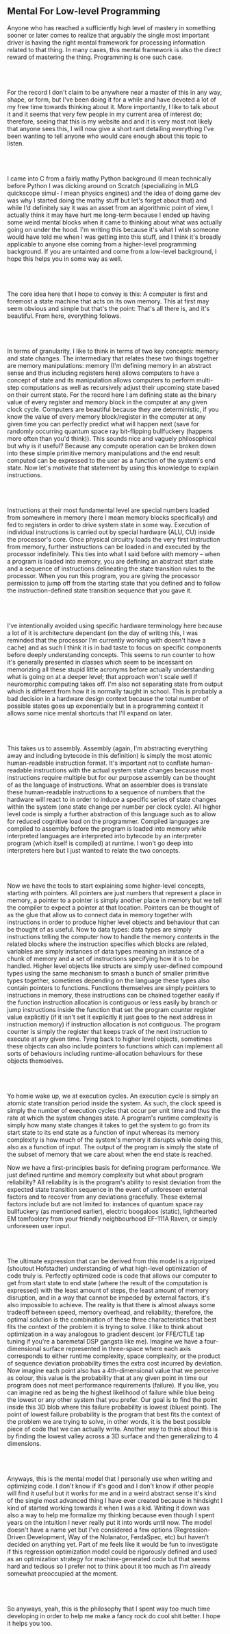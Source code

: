 ## Mental For Low-level Programming


Anyone who has reached a sufficiently high level of mastery in something sooner or later comes to realize that arguably the single most important driver is having the right mental framework for processing information related to that thing. In many cases, this mental framework is also the direct reward of mastering the thing. Programming is one such case. <br></br><br></br>

For the record I don't claim to be anywhere near a master of this in any way, shape, or form, but I've been doing it for a while and have devoted a lot of my free time towards thinking about it. More importantly, I like to talk about it and it seems that very few people in my current area of interest do; therefore, seeing that this is my website and and it is very most not likely that anyone sees this, I will now give a short rant detailing everything I've been wanting to tell anyone who would care enough about this topic to listen. <br></br><br></br>

I came into C from a fairly mathy Python background (I mean technically before Python I was dicking around on Scratch (specializing in MLG quickscope simul- I mean physics engines) and the idea of doing game dev was why I started doing the mathy stuff but let's forget about that) and while I'd definitely say it was an asset from an algorithmic point of view, I actually think it may have hurt me long-term because I ended up having some weird mental blocks when it came to thinking about what was actually going on under the hood. I'm writing this because it's what I wish someone would have told me when I was getting into this stuff, and I think it's broadly applicable to anyone else coming from a higher-level programming background. If you are untainted and come from a low-level background, I hope this helps you in some way as well.<br></br><br></br>

The core idea here that I hope to convey is this: A computer is first and foremost a state machine that acts on its own memory. This at first may seem obvious and simple but that's the point: That's all there is, and it's beautiful. From here, everything follows.<br></br><br></br>

In terms of granularity, I like to think in terms of two key concepts: memory and state changes. The intermediary that relates these two things together are memory manipulations: memory (I'm defining memory in an abstract sense and thus including registers here) allows computers to have a concept of state and its manipulation allows computers to perform multi-step computations as well as recursively adjust their upcoming state based on their current state. For the record here I am defining state as the binary value of every register and memory block in the computer at any given clock cycle. Computers are beautiful because they are deterministic, if you know the value of every memory block/register in the computer at any given time you can perfectly predict what will happen next (save for randomly occurring quantum space ray bit-flipping bullfuckery (happens more often than you'd think)). This sounds nice and vaguely philosophical but why is it useful? Because any compute operation can be broken down into these simple primitive memory manipulations and the end result computed can be expressed to the user as a function of the system's end state. Now let's motivate that statement by using this knowledge to explain instructions.<br></br><br></br>

Instructions at their most fundamental level are special numbers loaded from somewhere in memory (here I mean memory blocks specifically) and fed to registers in order to drive system state in some way. Execution of individual instructions is carried out by special hardware (ALU, CU) inside the processor's core. Once physical circuitry loads the very first instruction from memory, further instructions can be loaded in and executed by the processor indefinitely. This ties into what I said before with memory – when a program is loaded into memory, you are defining an abstract start state and a sequence of instructions delineating the state transition rules to the processor. When you run this program, you are giving the processor permission to jump off from the starting state that you defined and to follow the instruction-defined state transition sequence that you gave it.<br></br><br></br>

I've intentionally avoided using specific hardware terminology here because a lot of it is architecture dependant (on the day of writing this, I was reminded that the processor I'm currently working with doesn't have a cache) and as such I think it is in bad taste to focus on specific components before deeply understanding concepts. This seems to run counter to how it's generally presented in classes which seem to be incessant on memorizing all these stupid little acronyms before actually understanding what is going on at a deeper level; that approach won't scale well if neuromorphic computing takes off. I'm also not separating state from output which is different from how it is normally taught in school. This is probably a bad decision in a hardware design context because the total number of possible states goes up exponentially but in a programming context it allows some nice mental shortcuts that I'll expand on later.<br></br><br></br>

This takes us to assembly. Assembly (again, I'm abstracting everything away and including bytecode in this definition) is simply the most atomic human-readable instruction format. It's important not to conflate human-readable instructions with the actual system state changes because most instructions require multiple but for our purpose assembly can be thought of as the language of instructions. What an assembler does is translate these human-readable instructions to a sequence of numbers that the hardware will react to in order to induce a specific series of state changes within the system (one state change per number per clock cycle). All higher level code is simply a further abstraction of this language such as to allow for reduced cognitive load on the programmer. Compiled languages are compiled to assembly before the program is loaded into memory while interpreted languages are interpreted into bytecode by an interpreter program (which itself is compiled) at runtime. I won't go deep into interpreters here but I just wanted to relate the two concepts.<br></br><br></br>

Now we have the tools to start explaining some higher-level concepts, starting with pointers. All pointers are just numbers that represent a place in memory, a pointer to a pointer is simply another place in memory but we tell the compiler to expect a pointer at that location. Pointers can be thought of as the glue that allow us to connect data in memory together with instructions in order to produce higher level objects and behaviour that can be thought of as useful. Now to data types: data types are simply instructions telling the computer how to handle the memory contents in the related blocks where the instruction specifies which blocks are related, variables are simply instances of data types meaning an instance of a chunk of memory and a set of instructions specifying how it is to be handled. Higher level objects like structs are simply user-defined compound types using the same mechanism to smash a bunch of smaller primitive types together, sometimes depending on the language these types also contain pointers to functions. Functions themselves are simply pointers to instructions in memory, these instructions can be chained together easily if the function instruction allocation is contiguous or less easily by branch or jump instructions inside the function that set the program counter register value explicitly (if it isn't set it explicitly it just goes to the next address in instruction memory) if instruction allocation is not contiguous. The program counter is simply the register that keeps track of the next instruction to execute at any given time. Tying back to higher level objects, sometimes these objects can also include pointers to functions which can implement all sorts of behaviours including runtime-allocation behaviours for these objects themselves.<br></br><br></br>

Yo homie wake up, we at execution cycles. An execution cycle is simply an atomic state transition period inside the system. As such, the clock speed is simply the number of execution cycles that occur per unit time and thus the rate at which the system changes state. A program's runtime complexity is simply how many state changes it takes to get the system to go from its start state to its end state as a function of input whereas its memory complexity is how much of the system's memory it disrupts while doing this, also as a function of input. The output of the program is simply the state of the subset of memory that we care about when the end state is reached.

Now we have a first-principles basis for defining program performance. We just defined runtime and memory complexity but what about program reliability? All reliability is is the program's ability to resist deviation from the expected state transition sequence in the event of unforeseen external factors and to recover from any deviations gracefully. These external factors include but are not limited to: instances of quantum space ray bullfuckery (as mentioned earlier), electric boogaloos (static), lighthearted EM tomfoolery from your friendly neighbourhood EF-111A Raven, or simply unforeseen user input.<br></br><br></br>

The ultimate expression that can be derived from this model is a rigorized (shoutout Hofstadter) understanding of what high-level optimization of code truly is. Perfectly optimized code is code that allows our computer to get from start state to end state (where the result of the computation is expressed) with the least amount of steps, the least amount of memory disruption, and in a way that cannot be impeded by external factors, it's also impossible to achieve. The reality is that there is almost always some tradeoff between speed, memory overhead, and reliability; therefore, the optimal solution is the combination of these three characteristics that best fits the context of the problem it is trying to solve. I like to think about optimization in a way analogous to gradient descent (or FFE/CTLE tap tuning if you're a baremetal DSP gangsta like me). Imagine we have a four-dimensional surface represented in three-space where each axis corresponds to either runtime complexity, space complexity, or the product of sequence deviation probability times the extra cost incurred by deviation. Now imagine each point also has a 4th-dimensional value that we perceive as colour, this value is the probability that at any given point in time our program does not meet performance requirements (failure). If you like, you can imagine red as being the highest likelihood of failure while blue being the lowest or any other system that you prefer. Our goal is to find the point inside this 3D blob where this failure probability is lowest (bluest point). The point of lowest failure probability is the program that best fits the context of the problem we are trying to solve, in other words, it is the best possible piece of code that we can actually write. Another way to think about this is by finding the lowest valley across a 3D surface and then generalizing to 4 dimensions.<br></br><br></br>

Anyways, this is the mental model that I personally use when writing and optimizing code. I don't know if it's good and I don't know if other people will find it useful but it works for me and in a weird abstract sense it's kind of the single most advanced thing I have ever created because in hindsight I kind of started working towards it when I was a kid. Writing it down was also a way to help me formalize my thinking because even though I spent years on the intuition I never really put it into words until now. The model doesn't have a name yet but I've considered a few options (Regression-Driven Development, Way of the Nolanator, FerdaSpec, etc) but haven't decided on anything yet. Part of me feels like it would be fun to investigate if this regression optimization model could be rigorously defined and used as an optimization strategy for machine-generated code but that seems hard and tedious so I prefer not to think about it too much as I'm already somewhat preoccupied at the moment.<br></br><br></br>

So anyways, yeah, this is the philosophy that I spent way too much time developing in order to help me make a fancy rock do cool shit better. I hope it helps you too.
